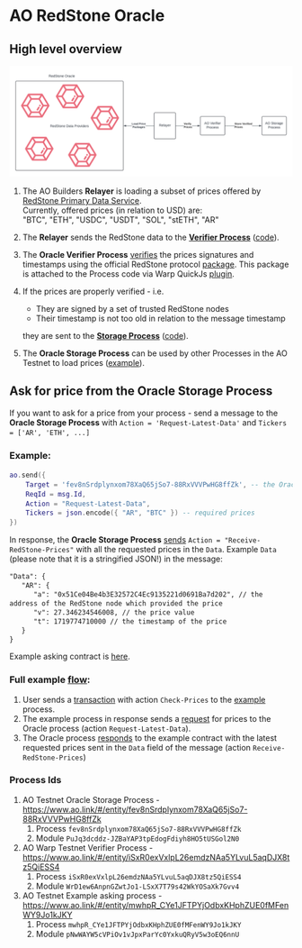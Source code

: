 # AO RedStone Oracle

## High level overview

![img.png](docs/overview.png)

1. The AO Builders **Relayer** is loading a subset of prices offered
   by [RedStone Primary Data Service](https://app.redstone.finance/#/app/data-services/redstone-primary-prod).  
   Currently, offered prices (in relation to USD) are:  
   "BTC", "ETH", "USDC", "USDT", "SOL", "stETH", "AR"
2. The **Relayer** sends the RedStone data to the **[Verifier Process](https://www.ao.link/#/entity/WrD1ew6AnpnGZwtJo1-LSxX7T79s42WkYOSaXk7Gvv4)** ([code](https://github.com/warp-contracts/ao-redstone-oracle/blob/main/redstone-oracle-process/warp/oracle.process.mjs)).
3. The **Oracle Verifier Process** [verifies](https://github.com/warp-contracts/ao-redstone-oracle/blob/main/redstone-oracle-process/warp/oracle.process.mjs#L76)
   the prices signatures and timestamps using the official RedStone
   protocol [package](https://github.com/redstone-finance/redstone-oracles-monorepo/tree/main/packages/protocol).
   This package is attached to the Process code via Warp
   QuickJs [plugin](https://github.com/warp-contracts/warp-contracts-plugins/blob/main/warp-contracts-plugin-quickjs/src/eval/QuickJsEvaluator.ts#L54).
4. If the prices are properly verified - i.e.
    - They are signed by a set of trusted RedStone nodes
    - Their timestamp is not too old in relation to the message timestamp

   they are sent to the **[Storage Process](https://www.ao.link/#/entity/fev8nSrdplynxom78XaQ65jSo7-88RxVVVPwHG8ffZk)** ([code](https://github.com/warp-contracts/ao-redstone-oracle/blob/main/redstone-oracle-process/process.lua)).
5. The **Oracle Storage Process** can be used by other Processes in the AO Testnet to load prices ([example](https://www.ao.link/#/message/3vAiYAq1x73sgsLUNgn-EcgW9GmdZkII-tB9Ho0hGww)).

## Ask for price from the **Oracle Storage Process**

If you want to ask for a price from your process - send a message to the **Oracle Storage Process** with
`Action = 'Request-Latest-Data'` and `Tickers = ['AR', 'ETH', ...]`

### Example:

```lua
ao.send({
    Target = 'fev8nSrdplynxom78XaQ65jSo7-88RxVVVPwHG8ffZk', -- the Oracle Storage Process id
    ReqId = msg.Id,
    Action = "Request-Latest-Data",
    Tickers = json.encode({ "AR", "BTC" }) -- required prices
})
```

In response, the **Oracle Storage Process** [sends](https://github.com/warp-contracts/ao-redstone-oracle/blob/main/redstone-oracle-process/process.lua#L37) `Action = "Receive-RedStone-Prices"` with all the requested prices
in the `Data`. Example `Data` (please note that it is a stringified JSON!) in the message:

```
"Data": {
   "AR": {
      "a": "0x51Ce04Be4b3E32572C4Ec9135221d0691Ba7d202", // the address of the RedStone node which provided the price
      "v": 27.346234546008, // the price value
      "t": 1719774710000 // the timestamp of the price
   }
}
```

Example asking contract is [here](https://github.com/warp-contracts/ao-redstone-oracle/blob/main/redstone-oracle-process/example-asking-process/process.lua).

### Full example [flow](https://www.ao.link/#/message/3TlpEO5bG8--ojAkTqXLcfG8oGIju8jWzZ8du2wTH04):
1. User sends a [transaction](https://www.ao.link/#/message/xaGRy5hOE81beCEe2pSGxHnWRlM74eXpTpUSvyXogvY) with action `Check-Prices` to the [example](https://www.ao.link/#/entity/mwhpR_CYe1JFTPYjOdbxKHphZUE0fMFenWY9Jo1kJKY) process.
2. The example process in response sends a [request](https://www.ao.link/#/message/1otLBxetWO14dOASrBxeS0FfjbQiXUvnKZdGRAc6Bd0) for prices to the Oracle process (action `Request-Latest-Data`).
3. The Oracle process [responds](https://www.ao.link/#/message/3TlpEO5bG8--ojAkTqXLcfG8oGIju8jWzZ8du2wTH04) to the example contract with the latest requested prices sent in the `Data` field of the message (action `Receive-RedStone-Prices`)

### Process Ids

1. AO Testnet Oracle Storage Process - https://www.ao.link/#/entity/fev8nSrdplynxom78XaQ65jSo7-88RxVVVPwHG8ffZk
    1. Process `fev8nSrdplynxom78XaQ65jSo7-88RxVVVPwHG8ffZk`
    2. Module `PuJq3dcddz-JZBaYAP3tpEdogFdiyh8HO5tUSGol2N0`
2. AO Warp Testnet Verifier Process - https://www.ao.link/#/entity/iSxR0exVxlpL26emdzNAa5YLvuL5aqDJX8tz5QiESS4
    1. Process `iSxR0exVxlpL26emdzNAa5YLvuL5aqDJX8tz5QiESS4`
    2. Module `WrD1ew6AnpnGZwtJo1-LSxX7T79s42WkYOSaXk7Gvv4`
3. AO Testnet Example asking process - https://www.ao.link/#/entity/mwhpR_CYe1JFTPYjOdbxKHphZUE0fMFenWY9Jo1kJKY
    1. Process `mwhpR_CYe1JFTPYjOdbxKHphZUE0fMFenWY9Jo1kJKY`
    2. Module `pNwWAYW5cVPiOv1vJpxParYc0YxkuQRyV5w3oEQ6nnU`

